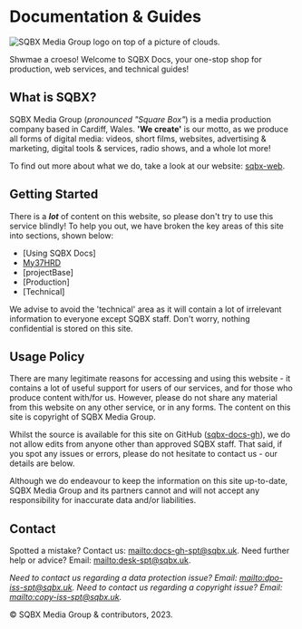 <!-- Referenced links -->
[sqbx-web]: https://sqbx.uk
[sqbx-spt]: https://support.sqbx.uk
[sqbx-cdn]: https://cdn.sqbx.uk
[37hrd-web]: https://37hrd.uk
[my37hrd]: https://my.37hrd.uk
[my37hrd-login]: https://my.37hrd.uk/auth/login
[my37hrd-selfreg]: https://my.37hrd.uk/auth/join
[my37hrd-pwd]: https://my.37hrd.uk/auth/pwdreset
[sqbx-docs-gh]: https://github.com/sqbxmediagroup/docs

# Documentation & Guides

![SQBX Media Group logo on top of a picture of clouds.](https://cdn.37hrd.uk/imgstor/SQBX-MG-TEIFI.jpg "SQBX Media Group")

Shwmae a croeso! Welcome to SQBX Docs, your one-stop shop for production, web services, and technical guides!



## What is SQBX?
SQBX Media Group (_pronounced "Square Box"_) is a media production company based in Cardiff, Wales.
__'We create'__ is our motto, as we produce all forms of digital media: videos, short films, websites, advertising & marketing, digital tools & services, radio shows, and a whole lot more!

To find out more about what we do, take a look at our website: [sqbx-web].

## Getting Started
There is a **_lot_** of content on this website, so please don't try to use this service blindly! To help you out, we have broken the key areas of this site into sections, shown below:

- [Using SQBX Docs]
- [My37HRD]
- [projectBase]
- [Production]
- [Technical]

We advise to avoid the 'technical' area as it will contain a lot of irrelevant information to everyone except SQBX staff. Don't worry, nothing confidential is stored on this site.

## Usage Policy
There are many legitimate reasons for accessing and using this website - it contains a lot of useful support for users of our services, and for those who produce content with/for us. However, please do not share any material from this website on any other service, or in any forms. The content on this site is copyright of SQBX Media Group.

Whilst the source is available for this site on GitHub ([sqbx-docs-gh]), we do not allow edits from anyone other than approved SQBX staff. That said, if you spot any issues or errors, please do not hesitate to contact us - our details are below.

Although we do endeavour to keep the information on this site up-to-date, SQBX Media Group and its partners cannot and will not accept any responsibility for inaccurate data and/or liabilities.

## Contact
Spotted a mistake? Contact us: [mailto:docs-gh-spt@sqbx.uk](docs-gh-spt@sqbx.uk).
Need further help or advice? Email: [mailto:desk-spt@sqbx.uk](desk-spt@sqbx.uk).

_Need to contact us regarding a data protection issue? Email: [mailto:dpo-iss-spt@sqbx.uk](dpo-iss-spt@sqbx.uk)._
_Need to contact us regarding a copyright issue? Email: [mailto:copy-iss-spt@sqbx.uk](copy-iss-spt@sqbx.uk)._


&copy; SQBX Media Group & contributors, 2023.
